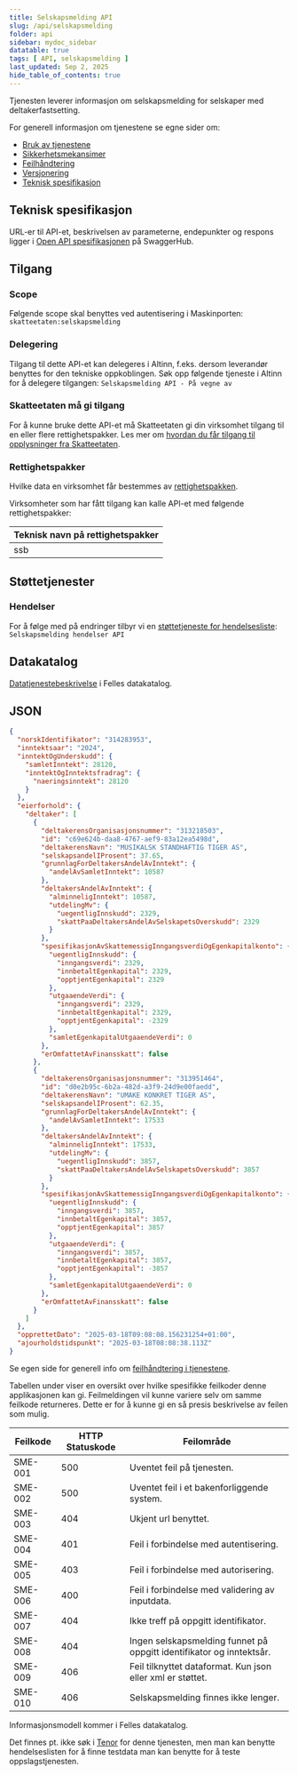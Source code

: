 ```yaml
---
title: Selskapsmelding API
slug: /api/selskapsmelding
folder: api
sidebar: mydoc_sidebar
datatable: true
tags: [ API, selskapsmelding ]
last_updated: Sep 2, 2025
hide_table_of_contents: true
---
```


<Summary>Tjenesten leverer informasjon om selskapsmelding for selskaper med deltakerfastsetting.</Summary>

<Tabs underline={true}>
<TabItem headerText="Om tjenesten" itemKey="itemKey-1" default>

For generell informasjon om tjenestene se egne sider om:

* [Bruk av tjenestene](../om/bruk.md)
* [Sikkerhetsmekansimer](../om/sikkerhet.md)
* [Feilhåndtering](../om/feil.md)
* [Versjonering](../om/versjoner.md)
* [Teknisk spesifikasjon](../om/tekniskspesifikasjon.md)

## Teknisk spesifikasjon

URL-er til API-et, beskrivelsen av parameterne, endepunkter og respons ligger
i [Open API spesifikasjonen](https://app.swaggerhub.com/apis/skatteetaten/selskapsmelding-api/) på SwaggerHub.

## Tilgang

### Scope
Følgende scope skal benyttes ved autentisering i Maskinporten: `skatteetaten:selskapsmelding`

### Delegering
Tilgang til dette API-et kan delegeres i Altinn, f.eks. dersom leverandør benyttes for den tekniske oppkoblingen. Søk
opp følgende tjeneste i Altinn for å delegere tilgangen: `Selskapsmelding API - På vegne av`

### Skatteetaten må gi tilgang
For å kunne bruke dette API-et må Skatteetaten gi din virksomhet tilgang til en eller flere rettighetspakker. Les mer om [hvordan du får tilgang til opplysninger fra Skatteetaten](https://www.skatteetaten.no/deling/).

### Rettighetspakker
Hvilke data en virksomhet får bestemmes av [rettighetspakken](../om/rettighetspakker.md).

Virksomheter som har fått tilgang kan kalle API-et med følgende rettighetspakker:

| Teknisk navn på rettighetspakker |	
|-------------------------|
| ssb                     |

## Støttetjenester

### Hendelser

For å følge med på endringer tilbyr vi
en [støttetjeneste for hendelsesliste](./hendelser.md): `Selskapsmelding hendelser API`

## Datakatalog
[Datatjenestebeskrivelse](https://data.norge.no/data-services/8b267168-b593-3a8f-98af-1aab1d11192d) i Felles datakatalog.

</TabItem>
<TabItem headerText="Eksempler" itemKey="itemKey-2"> 

## JSON

```json
{
  "norskIdentifikator": "314283953",
  "inntektsaar": "2024",
  "inntektOgUnderskudd": {
    "samletInntekt": 28120,
    "inntektOgInntektsfradrag": {
      "naeringsinntekt": 28120
    }
  },
  "eierforhold": {
    "deltaker": [
      {
        "deltakerensOrganisasjonsnummer": "313218503",
        "id": "c69e624b-daa8-4767-aef9-83a12ea5498d",
        "deltakerensNavn": "MUSIKALSK STANDHAFTIG TIGER AS",
        "selskapsandelIProsent": 37.65,
        "grunnlagForDeltakersAndelAvInntekt": {
          "andelAvSamletInntekt": 10587
        },
        "deltakersAndelAvInntekt": {
          "alminneligInntekt": 10587,
          "utdelingMv": {
            "uegentligInnskudd": 2329,
            "skattPaaDeltakersAndelAvSelskapetsOverskudd": 2329
          }
        },
        "spesifikasjonAvSkattemessigInngangsverdiOgEgenkapitalkonto": {
          "uegentligInnskudd": {
            "inngangsverdi": 2329,
            "innbetaltEgenkapital": 2329,
            "opptjentEgenkapital": 2329
          },
          "utgaaendeVerdi": {
            "inngangsverdi": 2329,
            "innbetaltEgenkapital": 2329,
            "opptjentEgenkapital": -2329
          },
          "samletEgenkapitalUtgaaendeVerdi": 0
        },
        "erOmfattetAvFinansskatt": false
      },
      {
        "deltakerensOrganisasjonsnummer": "313951464",
        "id": "d0e2b95c-6b2a-482d-a3f9-24d9e00faedd",
        "deltakerensNavn": "UMAKE KONKRET TIGER AS",
        "selskapsandelIProsent": 62.35,
        "grunnlagForDeltakersAndelAvInntekt": {
          "andelAvSamletInntekt": 17533
        },
        "deltakersAndelAvInntekt": {
          "alminneligInntekt": 17533,
          "utdelingMv": {
            "uegentligInnskudd": 3857,
            "skattPaaDeltakersAndelAvSelskapetsOverskudd": 3857
          }
        },
        "spesifikasjonAvSkattemessigInngangsverdiOgEgenkapitalkonto": {
          "uegentligInnskudd": {
            "inngangsverdi": 3857,
            "innbetaltEgenkapital": 3857,
            "opptjentEgenkapital": 3857
          },
          "utgaaendeVerdi": {
            "inngangsverdi": 3857,
            "innbetaltEgenkapital": 3857,
            "opptjentEgenkapital": -3857
          },
          "samletEgenkapitalUtgaaendeVerdi": 0
        },
        "erOmfattetAvFinansskatt": false
      }
    ]
  },
  "opprettetDato": "2025-03-18T09:08:08.156231254+01:00",
  "ajourholdstidspunkt": "2025-03-18T08:08:38.113Z"
}

```

</TabItem>
<TabItem headerText="Feilkoder" itemKey="itemKey-3">

Se egen side for generell info om [feilhåndtering i tjenestene](../om/feil.md).

Tabellen under viser en oversikt over hvilke spesifikke feilkoder denne applikasjonen kan gi. Feilmeldingen vil kunne
variere selv om samme feilkode returneres. Dette er for å kunne gi en så presis beskrivelse av feilen som mulig.

| Feilkode | HTTP Statuskode | Feilområde                                                           |
|----------|-----------------|----------------------------------------------------------------------|
| SME-001  | 500             | Uventet feil på tjenesten.                                           |
| SME-002  | 500             | Uventet feil i et bakenforliggende system.                           |
| SME-003  | 404             | Ukjent url benyttet.                                                 |
| SME-004  | 401             | Feil i forbindelse med autentisering.                                |
| SME-005  | 403             | Feil i forbindelse med autorisering.                                 |
| SME-006  | 400             | Feil i forbindelse med validering av inputdata.                      |
| SME-007  | 404             | Ikke treff på oppgitt identifikator.                                 |
| SME-008  | 404             | Ingen selskapsmelding funnet på oppgitt identifikator og inntektsår. |
| SME-009  | 406             | Feil tilknyttet dataformat. Kun json eller xml er støttet.           |
| SME-010  | 406             | Selskapsmelding finnes ikke lenger.                                  |

</TabItem>
<TabItem headerText="Informasjonsmodell" itemKey="itemKey-4">

Informasjonsmodell kommer i Felles datakatalog.

</TabItem>
<TabItem headerText="Test" itemKey="itemKey-5">

Det finnes pt. ikke søk i [Tenor](../test/tenor.md) for denne tjenesten, men man kan benytte hendelseslisten for å finne
testdata man kan benytte for å teste oppslagstjenesten.

</TabItem>
</Tabs>
